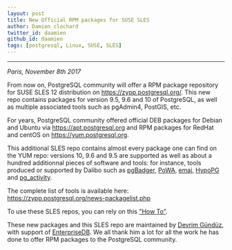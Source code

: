 ```yaml
---
layout: post
title: New Official RPM packages for SUSE SLES
author: Damien clochard
twitter_id: daamien
github_id: daamien
tags: [postgresql, Linux, SUSE, SLES]
---
```


---
*Paris, November 8th 2017* 


From now on, PostgreSQL community will offer a RPM package repository for SUSE SLES 12 distribution on <https://zypp.postgresql.org/>.
This new repo contains packages for version 9.5, 9.6 and 10 of PostgreSQL, as well as multiple associated tools such as pgAdmin4, PostGIS, etc.

<!--MORE-->

For years, PostgreSQL community offered official DEB packages for Debian and Ubuntu via <https://apt.postgresql.org> and RPM packages for RedHat and centOS on <https://yum.postgresql.org>.

This additional SLES repo contains almost every package one can find on the YUM repo: versions 10, 9.6 and 9.5 are supported as well as about a hundred additionnal pieces of software and tools: for instance, tools produced or supported by Dalibo such as [pgBadger](https://dalibo.github.io/pgbadger/), 
[PoWA](https://dalibo.github.io/powa/), 
[emaj](https://github.com/beaud76/emaj), 
[HypoPG](https://dalibo.github.io/hypopg/) and 
[pg_activity](https://github.com/julmon/pg_activity).


The complete list of tools is available here: <https://zypp.postgresql.org/news-packagelist.php>


To use these SLES repos, you can rely on this ["How To"](https://zypp.postgresql.org/howtozypp.php).


These new packages and this SLES repo are maintained by [Devrim Gündüz](https://twitter.com/devrimgunduz), with support of [EnterpriseDB](https://www.enterprisedb.com/). We all thank him a lot for all the work he has done to offer RPM packages to the PostgreSQL community.
